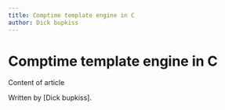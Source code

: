 ```yaml
---
title: Comptime template engine in C
author: Dick bupkiss
---
```

# Comptime template engine in C
[Author]: # (Dick bupkiss)

Content of article

Written by [Dick bupkiss].
